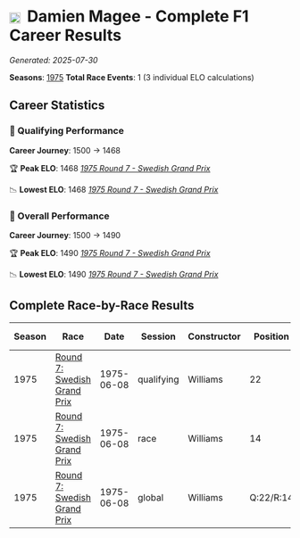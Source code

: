 # <img src="https://upload.wikimedia.org/wikipedia/commons/thumb/8/83/Flag_of_the_United_Kingdom_%283-5%29.svg/512px-Flag_of_the_United_Kingdom_%283-5%29.svg.png?20250726143817" alt="United Kingdom" width="20" height="auto" style="vertical-align: middle; margin-right: 5px;" onerror="this.outerHTML='🇬🇧'; this.style.marginRight='5px';"/> Damien Magee - Complete F1 Career Results

*Generated: 2025-07-30*

**Seasons**: [1975](../results/1975-season-report.md)
**Total Race Events**: 1 (3 individual ELO calculations)

## Career Statistics

### 🏁 Qualifying Performance
**Career Journey**: 1500 → 1468

🏆 **Peak ELO**: 1468
   *[1975 Round 7 - Swedish Grand Prix](../results/1975-season-report.md#round-7-swedish-grand-prix)*

📉 **Lowest ELO**: 1468
   *[1975 Round 7 - Swedish Grand Prix](../results/1975-season-report.md#round-7-swedish-grand-prix)*

### 🌟 Overall Performance
**Career Journey**: 1500 → 1490

🏆 **Peak ELO**: 1490
   *[1975 Round 7 - Swedish Grand Prix](../results/1975-season-report.md#round-7-swedish-grand-prix)*

📉 **Lowest ELO**: 1490
   *[1975 Round 7 - Swedish Grand Prix](../results/1975-season-report.md#round-7-swedish-grand-prix)*


## Complete Race-by-Race Results

| Season | Race | Date | Session | Constructor | Position | Starting ELO | ELO Change | Final ELO | Teammate |
|--------|------|------|---------|-------------|----------|--------------|------------|-----------|----------|
| 1975 | [Round 7: Swedish Grand Prix](../results/1975-season-report.md#round-7-swedish-grand-prix) | 1975-06-08 | qualifying | Williams | 22 | 1500 | -32 | 1468 | Ian Scheckter |
| 1975 | [Round 7: Swedish Grand Prix](../results/1975-season-report.md#round-7-swedish-grand-prix) | 1975-06-08 | race | Williams | 14 | 1500 | N/A | 1500 | Ian Scheckter |
| 1975 | [Round 7: Swedish Grand Prix](../results/1975-season-report.md#round-7-swedish-grand-prix) | 1975-06-08 | global | Williams | Q:22/R:14 | 1500 | -10 | 1490 | Ian Scheckter |
